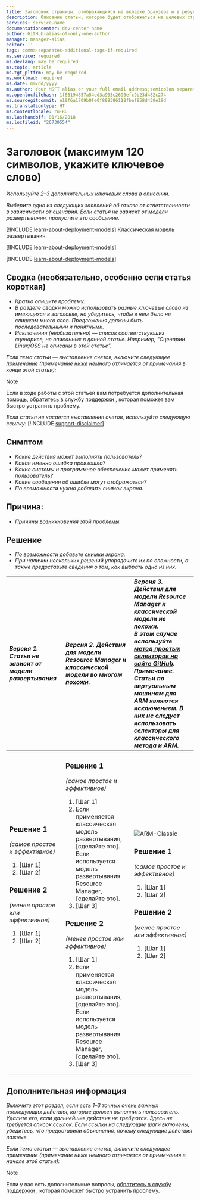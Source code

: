 ```yaml
---
title: Заголовок страницы, отображающийся на вкладке браузера и в результатах поиска
description: Описание статьи, которое будет отображаться на целевых страницах и в большинстве результатов поиска
services: service-name
documentationcenter: dev-center-name
author: GitHub-alias-of-only-one-author
manager: manager-alias
editor: ''
tags: comma-separates-additional-tags-if-required
ms.service: required
ms.devlang: may be required
ms.topic: article
ms.tgt_pltfrm: may be required
ms.workload: required
ms.date: mm/dd/yyyy
ms.author: Your MSFT alias or your full email address;semicolon separates two or more
ms.openlocfilehash: 1f86194857a54ed3a903c2696efc9b23d482c274
ms.sourcegitcommit: e19f6a1709b0fe0f898386118fbef858d430e19d
ms.translationtype: HT
ms.contentlocale: ru-RU
ms.lasthandoff: 01/16/2018
ms.locfileid: "26730554"
---
```

# <a name="title-maximum-120-characters-target-the-primary-keyword"></a>Заголовок (максимум 120 символов, укажите ключевое слово)
*Используйте 2–3 дополнительных ключевых слова в описании.*

*Выберите одно из следующих заявлений об отказе от ответственности в зависимости от сценария. Если статья не зависит от модели развертывания, пропустите это сообщение.*

[!INCLUDE [learn-about-deployment-models](../../includes/learn-about-deployment-models-rm-include.md)] Классическая модель развертывания.

[!INCLUDE [learn-about-deployment-models](../../includes/learn-about-deployment-models-classic-include.md)]

[!INCLUDE [learn-about-deployment-models](../../learn-about-deployment-models-both-include.md)]

## <a name="summary-optional-especially-when-the-article-is-short"></a>Сводка (необязательно, особенно если статья короткая)
* *Кратко опишите проблему.*
* *В разделе сводки можно использовать разные ключевые слова из имеющихся в заголовке, но убедитесь, чтобы в нем было не слишком много слов. Предложения должны быть последовательными и понятными.*
* *Исключения (необязательно) — список соответствующих сценариев, не описанных в данной статье. Например, "Сценарии Linux/OSS не описаны в этой статье".*

*Если тема статьи — выставление счетов, включите следующее примечание (примечание ниже немного отличается от примечания в конце этой статьи):*

> [!NOTE]
> Если в ходе работы с этой статьей вам потребуется дополнительная помощь, [обратитесь в службу поддержки](https://portal.azure.com/?#blade/Microsoft_Azure_Support/HelpAndSupportBlade) , которая поможет вам быстро устранить проблему.
> 
> 

*Если статья не касается выставления счетов, используйте следующую ссылку:*
[!INCLUDE [support-disclaimer](../../includes/support-disclaimer.md)]

## <a name="symptom"></a>Симптом
* *Какие действия может выполнять пользователь?*
* *Какая именно ошибка произошла?*
* *Какие системы и программное обеспечение может применять пользователь?*
* *Какие сообщения об ошибке могут отображаться?*
* *По возможности нужно добавить снимок экрана.*

## <a name="cause"></a>Причина:
* *Причины возникновения этой проблемы.*

## <a name="solution"></a>Решение
* *По возможности добавьте снимки экрана.*
* *При наличии нескольких решений упорядочите их по сложности, а также предоставьте сведения о том, как выбрать одно из них.*

| <em>Версия 1. Статья не зависит от модели развертывания</em> | <em>Версия 2. Действия для модели Resource Manager и классической модели во многом похожи.</em> | <em>Версия 3. Действия для модели Resource Manager и классической модели не похожи. <br />В этом случае используйте <a href="https://github.com/Azure/azure-content-pr/blob/master/contributor-guide/custom-markdown-extensions.md#simple-selectors">метод простых селекторов на сайте GitHub</a>. <br />Примечание. Статьи по виртуальным машинам для ARM являются исключением. В них не следует использовать селекторы для классического метода и ARM.</em> |
|:--- |:--- |:--- |
| <p><h3>Решение 1</h3><em>(самое простое и эффективное)</em></p><ol><li>[Шаг 1]</li><li>[Шаг 2]</li></ol><p><h3>Решение 2</h3><em>(менее простое или эффективное)</em></p><ol><li>[Шаг 1]</li><li>[Шаг 2]</li></ol><br /><br /><br /><br /><br /><br /><br /><br /> |<p><h3>Решение 1</h3><em>(самое простое и эффективное)</em></p><ol><li>[Шаг 1]</li><li>Если применяется классическая модель развертывания, [сделайте это].<br />Если используется модель развертывания Resource Manager, [сделайте это].</li><li>[Шаг 3]</li></ol><p><h3>Решение 2</h3><em>(менее простое или эффективное)</em></p><ol><li>[Шаг 1]</li><li>Если применяется классическая модель развертывания, [сделайте это].<br />Если используется модель развертывания Resource Manager, [сделайте это].</li><li>[Шаг 3]</li></ol> |<img src="media/markdown-template-for-support-articles-symptom-cause-resolution/rm-classic.png" alt="ARM-Classic"><p><h3>Решение 1</h3><em>(самое простое и эффективное)</em></p><ol><li>[Шаг 1]</li><li>[Шаг 2]</li></ol><p><h3>Решение 2</h3><em>(менее простое или эффективное)</em></p><ol><li>[Шаг 1]</li><li>[Шаг 2]</li></ol><br /><br /><br /><br /> |

## <a name="next-steps"></a>Дополнительная информация
*Включите этот раздел, если есть 1–3 точных очень важных последующих действия, которые должен выполнить пользователь. Удалите его, если дальнейшие действия не требуются. Здесь не требуется список ссылок. Если ссылки на следующие шаги включены, убедитесь, что предоставили объяснения, почему следующие действия важные.*

*Если тема статьи — выставление счетов, включите следующее примечание (примечание ниже немного отличается от примечания в начале этой статьи):*

> [!NOTE]
> Если у вас есть дополнительные вопросы, [обратитесь в службу поддержки](https://portal.azure.com/?#blade/Microsoft_Azure_Support/HelpAndSupportBlade) , которая поможет быстро устранить проблему.
> 
> 


